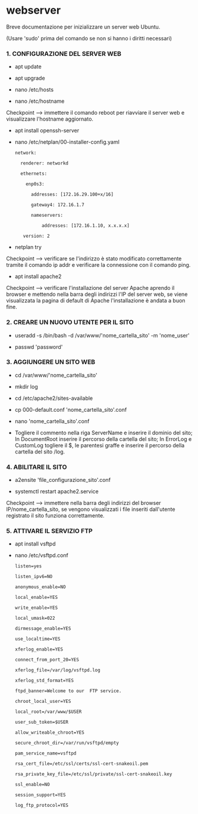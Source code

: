 # webserver
Breve documentazione per inizializzare un server web Ubuntu.

(Usare 'sudo' prima del comando se non si hanno i diritti necessari)

### 1. CONFIGURAZIONE DEL SERVER WEB

- apt update 

- apt upgrade

- nano /etc/hosts 

- nano /etc/hostname

Checkpoint --> immettere il comando reboot per riavviare il server web e visualizzare l'hostname aggiornato.

- apt install openssh-server

- nano /etc/netplan/00-installer-config.yaml


      network:
      
        renderer: networkd
        
        ethernets:
      
          enp0s3:
        
            addresses: [172.16.29.100+x/16]
          
            gateway4: 172.16.1.7
          
            nameservers:
              
                addresses: [172.16.1.10, x.x.x.x]
              
         version: 2

- netplan try

Checkpoint --> verificare se l'indirizzo è stato modificato correttamente tramite il comando ip addr e verificare la connessione con il comando ping.

- apt install apache2

Checkpoint --> verificare l'installazione del server Apache aprendo il browser e mettendo nella barra degli indirizzi l'IP del server web, se viene visualizzata la pagina di default di Apache l'installazione è andata a buon fine.

### 2. CREARE UN NUOVO UTENTE PER IL SITO

- useradd -s /bin/bash -d /var/www/'nome_cartella_sito' -m 'nome_user'

- passwd 'password'

### 3. AGGIUNGERE UN SITO WEB

- cd /var/www/'nome_cartella_sito'

- mkdir log

- cd /etc/apache2/sites-available

- cp 000-default.conf 'nome_cartella_sito'.conf

- nano 'nome_cartella_sito'.conf

- Togliere il commento nella riga ServerName e inserire il dominio del sito; In DocumentRoot inserire il percorso della cartella del sito; In ErrorLog e CustomLog togliere il $, le parentesi graffe e inserire il percorso della cartella del sito /log.

### 4. ABILITARE IL SITO

- a2ensite 'file_configurazione_sito'.conf

- systemctl restart apache2.service

Checkpoint --> immettere nella barra degli indirizzi del browser IP/nome_cartella_sito, se vengono visualizzati i file inseriti dall'utente registrato il sito funziona correttamente.

### 5. ATTIVARE IL SERVIZIO FTP

- apt install vsftpd

- nano /etc/vsftpd.conf

      listen=yes

      listen_ipv6=NO

      anonymous_enable=NO

      local_enable=YES

      write_enable=YES

      local_umask=022

      dirmessage_enable=YES

      use_localtime=YES

      xferlog_enable=YES

      connect_from_port_20=YES

      xferlog_file=/var/log/vsftpd.log

      xferlog_std_format=YES

      ftpd_banner=Welcome to our  FTP service.

      chroot_local_user=YES

      local_root=/var/www/$USER

      user_sub_token=$USER

      allow_writeable_chroot=YES

      secure_chroot_dir=/var/run/vsftpd/empty

      pam_service_name=vsftpd

      rsa_cert_file=/etc/ssl/certs/ssl-cert-snakeoil.pem

      rsa_private_key_file=/etc/ssl/private/ssl-cert-snakeoil.key

      ssl_enable=NO

      session_support=YES

      log_ftp_protocol=YES

